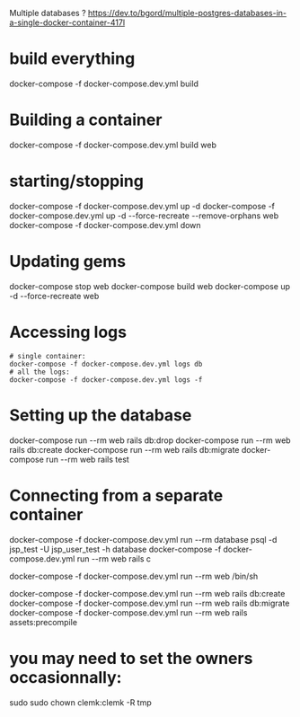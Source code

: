 
Multiple databases ?
https://dev.to/bgord/multiple-postgres-databases-in-a-single-docker-container-417l

# build everything
docker-compose -f docker-compose.dev.yml build
# Building a container
docker-compose -f docker-compose.dev.yml build web

# starting/stopping 

docker-compose -f docker-compose.dev.yml up -d
docker-compose -f docker-compose.dev.yml up -d --force-recreate  --remove-orphans web
docker-compose -f docker-compose.dev.yml down

# Updating gems

docker-compose stop web
docker-compose build web
docker-compose up -d --force-recreate web

# Accessing logs 

    # single container:
    docker-compose -f docker-compose.dev.yml logs db
    # all the logs:
    docker-compose -f docker-compose.dev.yml logs -f

# Setting up the database

docker-compose run --rm web rails db:drop
docker-compose run --rm web rails db:create
docker-compose run --rm web rails db:migrate
docker-compose run --rm web rails test


# Connecting from a separate container

docker-compose -f docker-compose.dev.yml run --rm database psql -d jsp_test -U jsp_user_test -h database
docker-compose -f docker-compose.dev.yml run --rm web rails c

docker-compose -f docker-compose.dev.yml run --rm web /bin/sh

docker-compose -f docker-compose.dev.yml run --rm web rails db:create
docker-compose -f docker-compose.dev.yml run --rm web rails db:migrate
docker-compose -f docker-compose.dev.yml run --rm web rails assets:precompile

# you may need to set the owners occasionnally:
sudo sudo chown clemk:clemk -R tmp